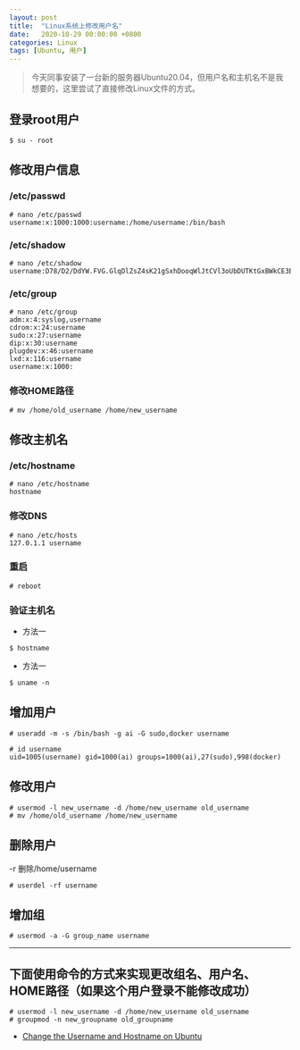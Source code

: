 ```yaml
---
layout: post
title:  "Linux系统上修改用户名"
date:   2020-10-29 00:00:00 +0800
categories: Linux
tags: [Ubuntu, 用户]
---
```


> 今天同事安装了一台新的服务器Ubuntu20.04，但用户名和主机名不是我想要的，这里尝试了直接修改Linux文件的方式。

## 登录root用户
```shell
$ su - root
```

## 修改用户信息
### /etc/passwd
```shell
# nano /etc/passwd
username:x:1000:1000:username:/home/username:/bin/bash
```

### /etc/shadow
```shell
# nano /etc/shadow
username:D78/D2/DdYW.FVG.GlqDlZsZ4sK21gSxhDooqWlJtCVl3oUbDUTKtGxBWkCE3E/Oha40kjDrk0pBbsvT4TwtzuH61vYmnJ/GY.bAHWbVv1:18545:0:99999:7:::
```

### /etc/group
```shell
# nano /etc/group
adm:x:4:syslog,username
cdrom:x:24:username
sudo:x:27:username
dip:x:30:username
plugdev:x:46:username
lxd:x:116:username
username:x:1000:
```

### 修改HOME路径
```shell
# mv /home/old_username /home/new_username
```

## 修改主机名
### /etc/hostname
```shell
# nano /etc/hostname
hostname
```

### 修改DNS
```shell
# nano /etc/hosts
127.0.1.1 username
```

### 重启
```shell
# reboot
```

### 验证主机名
* 方法一
```shell
$ hostname
```

* 方法一
```shell
$ uname -n
```

## 增加用户
```shell
# useradd -m -s /bin/bash -g ai -G sudo,docker username

# id username
uid=1005(username) gid=1000(ai) groups=1000(ai),27(sudo),998(docker)
```

## 修改用户
```shell
# usermod -l new_username -d /home/new_username old_username
# mv /home/old_username /home/new_username
```

## 删除用户
-r 删除/home/username
```shell
# userdel -rf username
```

## 增加组
```shell
# usermod -a -G group_name username
```
------

## 下面使用命令的方式来实现更改组名、用户名、HOME路径（如果这个用户登录不能修改成功）
```shell
# usermod -l new_username -d /home/new_username old_username
# groupmod -n new_groupname old_groupname
```
* [Change the Username and Hostname on Ubuntu](https://www.hepeng.me/changing-username-and-hostname-on-ubuntu/)
